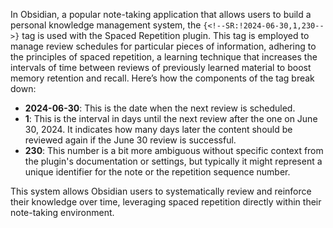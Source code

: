 In Obsidian, a popular note-taking application that allows users to build a personal knowledge management system, the `{<!--SR:!2024-06-30,1,230-->}` tag is used with the Spaced Repetition plugin. This tag is employed to manage review schedules for particular pieces of information, adhering to the principles of spaced repetition, a learning technique that increases the intervals of time between reviews of previously learned material to boost memory retention and recall. Here’s how the components of the tag break down:

- **2024-06-30**: This is the date when the next review is scheduled.
- **1**: This is the interval in days until the next review after the one on June 30, 2024. It indicates how many days later the content should be reviewed again if the June 30 review is successful.
- **230**: This number is a bit more ambiguous without specific context from the plugin's documentation or settings, but typically it might represent a unique identifier for the note or the repetition sequence number.

This system allows Obsidian users to systematically review and reinforce their knowledge over time, leveraging spaced repetition directly within their note-taking environment.